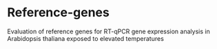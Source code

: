# Reference-genes
Evaluation of reference genes for RT-qPCR gene expression analysis in Arabidopsis thaliana exposed to elevated temperatures

